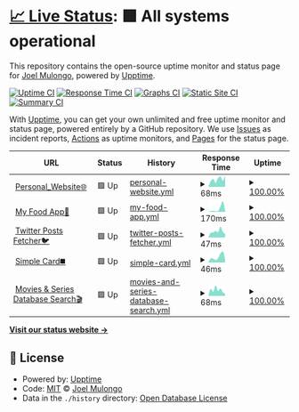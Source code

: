 # [📈 Live Status](https://joelwmulongo.github.io/monitoring-): <!--live status--> **🟩 All systems operational**

This repository contains the open-source uptime monitor and status page for [Joel Mulongo](https://joelwmulongo.github.io/monitoring-), powered by [Upptime](https://github.com/upptime/upptime).

[![Uptime CI](https://github.com/joelwmulongo/monitoring-/workflows/Uptime%20CI/badge.svg)](https://github.com/joelwmulongo/monitoring-/actions?query=workflow%3A%22Uptime+CI%22)
[![Response Time CI](https://github.com/joelwmulongo/monitoring-/workflows/Response%20Time%20CI/badge.svg)](https://github.com/joelwmulongo/monitoring-/actions?query=workflow%3A%22Response+Time+CI%22)
[![Graphs CI](https://github.com/joelwmulongo/monitoring-/workflows/Graphs%20CI/badge.svg)](https://github.com/joelwmulongo/monitoring-/actions?query=workflow%3A%22Graphs+CI%22)
[![Static Site CI](https://github.com/joelwmulongo/monitoring-/workflows/Static%20Site%20CI/badge.svg)](https://github.com/joelwmulongo/monitoring-/actions?query=workflow%3A%22Static+Site+CI%22)
[![Summary CI](https://github.com/joelwmulongo/monitoring-/workflows/Summary%20CI/badge.svg)](https://github.com/joelwmulongo/monitoring-/actions?query=workflow%3A%22Summary+CI%22)

With [Upptime](https://upptime.js.org), you can get your own unlimited and free uptime monitor and status page, powered entirely by a GitHub repository. We use [Issues](https://github.com/joelwmulongo/monitoring-/issues) as incident reports, [Actions](https://github.com/joelwmulongo/monitoring-/actions) as uptime monitors, and [Pages](https://joelwmulongo.github.io/monitoring-) for the status page.

<!--start: status pages-->
<!-- This summary is generated by Upptime (https://github.com/upptime/upptime) -->
<!-- Do not edit this manually, your changes will be overwritten -->
<!-- prettier-ignore -->
| URL | Status | History | Response Time | Uptime |
| --- | ------ | ------- | ------------- | ------ |
| <img alt="" src="https://icons.duckduckgo.com/ip3/joelmulongo.vercel.app.ico" height="13"> [Personal_Website🌐](https://joelmulongo.vercel.app) | 🟩 Up | [personal-website.yml](https://github.com/JoelwMulongo/monitoringsite/commits/HEAD/history/personal-website.yml) | <details><summary><img alt="Response time graph" src="./graphs/personal-website/response-time-week.png" height="20"> 68ms</summary><br><a href="https://joelwmulongo.github.io/monitoringsite/history/personal-website"><img alt="Response time 128" src="https://img.shields.io/endpoint?url=https%3A%2F%2Fraw.githubusercontent.com%2FJoelwMulongo%2Fmonitoringsite%2FHEAD%2Fapi%2Fpersonal-website%2Fresponse-time.json"></a><br><a href="https://joelwmulongo.github.io/monitoringsite/history/personal-website"><img alt="24-hour response time 98" src="https://img.shields.io/endpoint?url=https%3A%2F%2Fraw.githubusercontent.com%2FJoelwMulongo%2Fmonitoringsite%2FHEAD%2Fapi%2Fpersonal-website%2Fresponse-time-day.json"></a><br><a href="https://joelwmulongo.github.io/monitoringsite/history/personal-website"><img alt="7-day response time 68" src="https://img.shields.io/endpoint?url=https%3A%2F%2Fraw.githubusercontent.com%2FJoelwMulongo%2Fmonitoringsite%2FHEAD%2Fapi%2Fpersonal-website%2Fresponse-time-week.json"></a><br><a href="https://joelwmulongo.github.io/monitoringsite/history/personal-website"><img alt="30-day response time 106" src="https://img.shields.io/endpoint?url=https%3A%2F%2Fraw.githubusercontent.com%2FJoelwMulongo%2Fmonitoringsite%2FHEAD%2Fapi%2Fpersonal-website%2Fresponse-time-month.json"></a><br><a href="https://joelwmulongo.github.io/monitoringsite/history/personal-website"><img alt="1-year response time 128" src="https://img.shields.io/endpoint?url=https%3A%2F%2Fraw.githubusercontent.com%2FJoelwMulongo%2Fmonitoringsite%2FHEAD%2Fapi%2Fpersonal-website%2Fresponse-time-year.json"></a></details> | <details><summary><a href="https://joelwmulongo.github.io/monitoringsite/history/personal-website">100.00%</a></summary><a href="https://joelwmulongo.github.io/monitoringsite/history/personal-website"><img alt="All-time uptime 99.69%" src="https://img.shields.io/endpoint?url=https%3A%2F%2Fraw.githubusercontent.com%2FJoelwMulongo%2Fmonitoringsite%2FHEAD%2Fapi%2Fpersonal-website%2Fuptime.json"></a><br><a href="https://joelwmulongo.github.io/monitoringsite/history/personal-website"><img alt="24-hour uptime 100.00%" src="https://img.shields.io/endpoint?url=https%3A%2F%2Fraw.githubusercontent.com%2FJoelwMulongo%2Fmonitoringsite%2FHEAD%2Fapi%2Fpersonal-website%2Fuptime-day.json"></a><br><a href="https://joelwmulongo.github.io/monitoringsite/history/personal-website"><img alt="7-day uptime 100.00%" src="https://img.shields.io/endpoint?url=https%3A%2F%2Fraw.githubusercontent.com%2FJoelwMulongo%2Fmonitoringsite%2FHEAD%2Fapi%2Fpersonal-website%2Fuptime-week.json"></a><br><a href="https://joelwmulongo.github.io/monitoringsite/history/personal-website"><img alt="30-day uptime 100.00%" src="https://img.shields.io/endpoint?url=https%3A%2F%2Fraw.githubusercontent.com%2FJoelwMulongo%2Fmonitoringsite%2FHEAD%2Fapi%2Fpersonal-website%2Fuptime-month.json"></a><br><a href="https://joelwmulongo.github.io/monitoringsite/history/personal-website"><img alt="1-year uptime 99.69%" src="https://img.shields.io/endpoint?url=https%3A%2F%2Fraw.githubusercontent.com%2FJoelwMulongo%2Fmonitoringsite%2FHEAD%2Fapi%2Fpersonal-website%2Fuptime-year.json"></a></details>
| <img alt="" src="https://icons.duckduckgo.com/ip3/joelfoodordering.netlify.app.ico" height="13"> [My Food App🍝](https://joelfoodordering.netlify.app) | 🟩 Up | [my-food-app.yml](https://github.com/JoelwMulongo/monitoringsite/commits/HEAD/history/my-food-app.yml) | <details><summary><img alt="Response time graph" src="./graphs/my-food-app/response-time-week.png" height="20"> 170ms</summary><br><a href="https://joelwmulongo.github.io/monitoringsite/history/my-food-app"><img alt="Response time 219" src="https://img.shields.io/endpoint?url=https%3A%2F%2Fraw.githubusercontent.com%2FJoelwMulongo%2Fmonitoringsite%2FHEAD%2Fapi%2Fmy-food-app%2Fresponse-time.json"></a><br><a href="https://joelwmulongo.github.io/monitoringsite/history/my-food-app"><img alt="24-hour response time 25" src="https://img.shields.io/endpoint?url=https%3A%2F%2Fraw.githubusercontent.com%2FJoelwMulongo%2Fmonitoringsite%2FHEAD%2Fapi%2Fmy-food-app%2Fresponse-time-day.json"></a><br><a href="https://joelwmulongo.github.io/monitoringsite/history/my-food-app"><img alt="7-day response time 170" src="https://img.shields.io/endpoint?url=https%3A%2F%2Fraw.githubusercontent.com%2FJoelwMulongo%2Fmonitoringsite%2FHEAD%2Fapi%2Fmy-food-app%2Fresponse-time-week.json"></a><br><a href="https://joelwmulongo.github.io/monitoringsite/history/my-food-app"><img alt="30-day response time 123" src="https://img.shields.io/endpoint?url=https%3A%2F%2Fraw.githubusercontent.com%2FJoelwMulongo%2Fmonitoringsite%2FHEAD%2Fapi%2Fmy-food-app%2Fresponse-time-month.json"></a><br><a href="https://joelwmulongo.github.io/monitoringsite/history/my-food-app"><img alt="1-year response time 219" src="https://img.shields.io/endpoint?url=https%3A%2F%2Fraw.githubusercontent.com%2FJoelwMulongo%2Fmonitoringsite%2FHEAD%2Fapi%2Fmy-food-app%2Fresponse-time-year.json"></a></details> | <details><summary><a href="https://joelwmulongo.github.io/monitoringsite/history/my-food-app">100.00%</a></summary><a href="https://joelwmulongo.github.io/monitoringsite/history/my-food-app"><img alt="All-time uptime 99.99%" src="https://img.shields.io/endpoint?url=https%3A%2F%2Fraw.githubusercontent.com%2FJoelwMulongo%2Fmonitoringsite%2FHEAD%2Fapi%2Fmy-food-app%2Fuptime.json"></a><br><a href="https://joelwmulongo.github.io/monitoringsite/history/my-food-app"><img alt="24-hour uptime 100.00%" src="https://img.shields.io/endpoint?url=https%3A%2F%2Fraw.githubusercontent.com%2FJoelwMulongo%2Fmonitoringsite%2FHEAD%2Fapi%2Fmy-food-app%2Fuptime-day.json"></a><br><a href="https://joelwmulongo.github.io/monitoringsite/history/my-food-app"><img alt="7-day uptime 100.00%" src="https://img.shields.io/endpoint?url=https%3A%2F%2Fraw.githubusercontent.com%2FJoelwMulongo%2Fmonitoringsite%2FHEAD%2Fapi%2Fmy-food-app%2Fuptime-week.json"></a><br><a href="https://joelwmulongo.github.io/monitoringsite/history/my-food-app"><img alt="30-day uptime 99.96%" src="https://img.shields.io/endpoint?url=https%3A%2F%2Fraw.githubusercontent.com%2FJoelwMulongo%2Fmonitoringsite%2FHEAD%2Fapi%2Fmy-food-app%2Fuptime-month.json"></a><br><a href="https://joelwmulongo.github.io/monitoringsite/history/my-food-app"><img alt="1-year uptime 99.99%" src="https://img.shields.io/endpoint?url=https%3A%2F%2Fraw.githubusercontent.com%2FJoelwMulongo%2Fmonitoringsite%2FHEAD%2Fapi%2Fmy-food-app%2Fuptime-year.json"></a></details>
| <img alt="" src="https://icons.duckduckgo.com/ip3/twitterpost.vercel.app.ico" height="13"> [Twitter Posts Fetcher🐦](https://twitterpost.vercel.app) | 🟩 Up | [twitter-posts-fetcher.yml](https://github.com/JoelwMulongo/monitoringsite/commits/HEAD/history/twitter-posts-fetcher.yml) | <details><summary><img alt="Response time graph" src="./graphs/twitter-posts-fetcher/response-time-week.png" height="20"> 47ms</summary><br><a href="https://joelwmulongo.github.io/monitoringsite/history/twitter-posts-fetcher"><img alt="Response time 119" src="https://img.shields.io/endpoint?url=https%3A%2F%2Fraw.githubusercontent.com%2FJoelwMulongo%2Fmonitoringsite%2FHEAD%2Fapi%2Ftwitter-posts-fetcher%2Fresponse-time.json"></a><br><a href="https://joelwmulongo.github.io/monitoringsite/history/twitter-posts-fetcher"><img alt="24-hour response time 27" src="https://img.shields.io/endpoint?url=https%3A%2F%2Fraw.githubusercontent.com%2FJoelwMulongo%2Fmonitoringsite%2FHEAD%2Fapi%2Ftwitter-posts-fetcher%2Fresponse-time-day.json"></a><br><a href="https://joelwmulongo.github.io/monitoringsite/history/twitter-posts-fetcher"><img alt="7-day response time 47" src="https://img.shields.io/endpoint?url=https%3A%2F%2Fraw.githubusercontent.com%2FJoelwMulongo%2Fmonitoringsite%2FHEAD%2Fapi%2Ftwitter-posts-fetcher%2Fresponse-time-week.json"></a><br><a href="https://joelwmulongo.github.io/monitoringsite/history/twitter-posts-fetcher"><img alt="30-day response time 111" src="https://img.shields.io/endpoint?url=https%3A%2F%2Fraw.githubusercontent.com%2FJoelwMulongo%2Fmonitoringsite%2FHEAD%2Fapi%2Ftwitter-posts-fetcher%2Fresponse-time-month.json"></a><br><a href="https://joelwmulongo.github.io/monitoringsite/history/twitter-posts-fetcher"><img alt="1-year response time 119" src="https://img.shields.io/endpoint?url=https%3A%2F%2Fraw.githubusercontent.com%2FJoelwMulongo%2Fmonitoringsite%2FHEAD%2Fapi%2Ftwitter-posts-fetcher%2Fresponse-time-year.json"></a></details> | <details><summary><a href="https://joelwmulongo.github.io/monitoringsite/history/twitter-posts-fetcher">100.00%</a></summary><a href="https://joelwmulongo.github.io/monitoringsite/history/twitter-posts-fetcher"><img alt="All-time uptime 99.68%" src="https://img.shields.io/endpoint?url=https%3A%2F%2Fraw.githubusercontent.com%2FJoelwMulongo%2Fmonitoringsite%2FHEAD%2Fapi%2Ftwitter-posts-fetcher%2Fuptime.json"></a><br><a href="https://joelwmulongo.github.io/monitoringsite/history/twitter-posts-fetcher"><img alt="24-hour uptime 100.00%" src="https://img.shields.io/endpoint?url=https%3A%2F%2Fraw.githubusercontent.com%2FJoelwMulongo%2Fmonitoringsite%2FHEAD%2Fapi%2Ftwitter-posts-fetcher%2Fuptime-day.json"></a><br><a href="https://joelwmulongo.github.io/monitoringsite/history/twitter-posts-fetcher"><img alt="7-day uptime 100.00%" src="https://img.shields.io/endpoint?url=https%3A%2F%2Fraw.githubusercontent.com%2FJoelwMulongo%2Fmonitoringsite%2FHEAD%2Fapi%2Ftwitter-posts-fetcher%2Fuptime-week.json"></a><br><a href="https://joelwmulongo.github.io/monitoringsite/history/twitter-posts-fetcher"><img alt="30-day uptime 100.00%" src="https://img.shields.io/endpoint?url=https%3A%2F%2Fraw.githubusercontent.com%2FJoelwMulongo%2Fmonitoringsite%2FHEAD%2Fapi%2Ftwitter-posts-fetcher%2Fuptime-month.json"></a><br><a href="https://joelwmulongo.github.io/monitoringsite/history/twitter-posts-fetcher"><img alt="1-year uptime 99.68%" src="https://img.shields.io/endpoint?url=https%3A%2F%2Fraw.githubusercontent.com%2FJoelwMulongo%2Fmonitoringsite%2FHEAD%2Fapi%2Ftwitter-posts-fetcher%2Fuptime-year.json"></a></details>
| <img alt="" src="https://icons.duckduckgo.com/ip3/joelcard.netlify.app.ico" height="13"> [Simple Card◼️](https://joelcard.netlify.app) | 🟩 Up | [simple-card.yml](https://github.com/JoelwMulongo/monitoringsite/commits/HEAD/history/simple-card.yml) | <details><summary><img alt="Response time graph" src="./graphs/simple-card/response-time-week.png" height="20"> 46ms</summary><br><a href="https://joelwmulongo.github.io/monitoringsite/history/simple-card"><img alt="Response time 244" src="https://img.shields.io/endpoint?url=https%3A%2F%2Fraw.githubusercontent.com%2FJoelwMulongo%2Fmonitoringsite%2FHEAD%2Fapi%2Fsimple-card%2Fresponse-time.json"></a><br><a href="https://joelwmulongo.github.io/monitoringsite/history/simple-card"><img alt="24-hour response time 20" src="https://img.shields.io/endpoint?url=https%3A%2F%2Fraw.githubusercontent.com%2FJoelwMulongo%2Fmonitoringsite%2FHEAD%2Fapi%2Fsimple-card%2Fresponse-time-day.json"></a><br><a href="https://joelwmulongo.github.io/monitoringsite/history/simple-card"><img alt="7-day response time 46" src="https://img.shields.io/endpoint?url=https%3A%2F%2Fraw.githubusercontent.com%2FJoelwMulongo%2Fmonitoringsite%2FHEAD%2Fapi%2Fsimple-card%2Fresponse-time-week.json"></a><br><a href="https://joelwmulongo.github.io/monitoringsite/history/simple-card"><img alt="30-day response time 81" src="https://img.shields.io/endpoint?url=https%3A%2F%2Fraw.githubusercontent.com%2FJoelwMulongo%2Fmonitoringsite%2FHEAD%2Fapi%2Fsimple-card%2Fresponse-time-month.json"></a><br><a href="https://joelwmulongo.github.io/monitoringsite/history/simple-card"><img alt="1-year response time 244" src="https://img.shields.io/endpoint?url=https%3A%2F%2Fraw.githubusercontent.com%2FJoelwMulongo%2Fmonitoringsite%2FHEAD%2Fapi%2Fsimple-card%2Fresponse-time-year.json"></a></details> | <details><summary><a href="https://joelwmulongo.github.io/monitoringsite/history/simple-card">100.00%</a></summary><a href="https://joelwmulongo.github.io/monitoringsite/history/simple-card"><img alt="All-time uptime 99.99%" src="https://img.shields.io/endpoint?url=https%3A%2F%2Fraw.githubusercontent.com%2FJoelwMulongo%2Fmonitoringsite%2FHEAD%2Fapi%2Fsimple-card%2Fuptime.json"></a><br><a href="https://joelwmulongo.github.io/monitoringsite/history/simple-card"><img alt="24-hour uptime 100.00%" src="https://img.shields.io/endpoint?url=https%3A%2F%2Fraw.githubusercontent.com%2FJoelwMulongo%2Fmonitoringsite%2FHEAD%2Fapi%2Fsimple-card%2Fuptime-day.json"></a><br><a href="https://joelwmulongo.github.io/monitoringsite/history/simple-card"><img alt="7-day uptime 100.00%" src="https://img.shields.io/endpoint?url=https%3A%2F%2Fraw.githubusercontent.com%2FJoelwMulongo%2Fmonitoringsite%2FHEAD%2Fapi%2Fsimple-card%2Fuptime-week.json"></a><br><a href="https://joelwmulongo.github.io/monitoringsite/history/simple-card"><img alt="30-day uptime 100.00%" src="https://img.shields.io/endpoint?url=https%3A%2F%2Fraw.githubusercontent.com%2FJoelwMulongo%2Fmonitoringsite%2FHEAD%2Fapi%2Fsimple-card%2Fuptime-month.json"></a><br><a href="https://joelwmulongo.github.io/monitoringsite/history/simple-card"><img alt="1-year uptime 99.99%" src="https://img.shields.io/endpoint?url=https%3A%2F%2Fraw.githubusercontent.com%2FJoelwMulongo%2Fmonitoringsite%2FHEAD%2Fapi%2Fsimple-card%2Fuptime-year.json"></a></details>
| <img alt="" src="https://icons.duckduckgo.com/ip3/movieskali.vercel.app.ico" height="13"> [Movies & Series Database Search🎬](https://movieskali.vercel.app) | 🟩 Up | [movies-and-series-database-search.yml](https://github.com/JoelwMulongo/monitoringsite/commits/HEAD/history/movies-and-series-database-search.yml) | <details><summary><img alt="Response time graph" src="./graphs/movies-and-series-database-search/response-time-week.png" height="20"> 68ms</summary><br><a href="https://joelwmulongo.github.io/monitoringsite/history/movies-and-series-database-search"><img alt="Response time 112" src="https://img.shields.io/endpoint?url=https%3A%2F%2Fraw.githubusercontent.com%2FJoelwMulongo%2Fmonitoringsite%2FHEAD%2Fapi%2Fmovies-and-series-database-search%2Fresponse-time.json"></a><br><a href="https://joelwmulongo.github.io/monitoringsite/history/movies-and-series-database-search"><img alt="24-hour response time 24" src="https://img.shields.io/endpoint?url=https%3A%2F%2Fraw.githubusercontent.com%2FJoelwMulongo%2Fmonitoringsite%2FHEAD%2Fapi%2Fmovies-and-series-database-search%2Fresponse-time-day.json"></a><br><a href="https://joelwmulongo.github.io/monitoringsite/history/movies-and-series-database-search"><img alt="7-day response time 68" src="https://img.shields.io/endpoint?url=https%3A%2F%2Fraw.githubusercontent.com%2FJoelwMulongo%2Fmonitoringsite%2FHEAD%2Fapi%2Fmovies-and-series-database-search%2Fresponse-time-week.json"></a><br><a href="https://joelwmulongo.github.io/monitoringsite/history/movies-and-series-database-search"><img alt="30-day response time 129" src="https://img.shields.io/endpoint?url=https%3A%2F%2Fraw.githubusercontent.com%2FJoelwMulongo%2Fmonitoringsite%2FHEAD%2Fapi%2Fmovies-and-series-database-search%2Fresponse-time-month.json"></a><br><a href="https://joelwmulongo.github.io/monitoringsite/history/movies-and-series-database-search"><img alt="1-year response time 112" src="https://img.shields.io/endpoint?url=https%3A%2F%2Fraw.githubusercontent.com%2FJoelwMulongo%2Fmonitoringsite%2FHEAD%2Fapi%2Fmovies-and-series-database-search%2Fresponse-time-year.json"></a></details> | <details><summary><a href="https://joelwmulongo.github.io/monitoringsite/history/movies-and-series-database-search">100.00%</a></summary><a href="https://joelwmulongo.github.io/monitoringsite/history/movies-and-series-database-search"><img alt="All-time uptime 100.00%" src="https://img.shields.io/endpoint?url=https%3A%2F%2Fraw.githubusercontent.com%2FJoelwMulongo%2Fmonitoringsite%2FHEAD%2Fapi%2Fmovies-and-series-database-search%2Fuptime.json"></a><br><a href="https://joelwmulongo.github.io/monitoringsite/history/movies-and-series-database-search"><img alt="24-hour uptime 100.00%" src="https://img.shields.io/endpoint?url=https%3A%2F%2Fraw.githubusercontent.com%2FJoelwMulongo%2Fmonitoringsite%2FHEAD%2Fapi%2Fmovies-and-series-database-search%2Fuptime-day.json"></a><br><a href="https://joelwmulongo.github.io/monitoringsite/history/movies-and-series-database-search"><img alt="7-day uptime 100.00%" src="https://img.shields.io/endpoint?url=https%3A%2F%2Fraw.githubusercontent.com%2FJoelwMulongo%2Fmonitoringsite%2FHEAD%2Fapi%2Fmovies-and-series-database-search%2Fuptime-week.json"></a><br><a href="https://joelwmulongo.github.io/monitoringsite/history/movies-and-series-database-search"><img alt="30-day uptime 100.00%" src="https://img.shields.io/endpoint?url=https%3A%2F%2Fraw.githubusercontent.com%2FJoelwMulongo%2Fmonitoringsite%2FHEAD%2Fapi%2Fmovies-and-series-database-search%2Fuptime-month.json"></a><br><a href="https://joelwmulongo.github.io/monitoringsite/history/movies-and-series-database-search"><img alt="1-year uptime 100.00%" src="https://img.shields.io/endpoint?url=https%3A%2F%2Fraw.githubusercontent.com%2FJoelwMulongo%2Fmonitoringsite%2FHEAD%2Fapi%2Fmovies-and-series-database-search%2Fuptime-year.json"></a></details>

<!--end: status pages-->

[**Visit our status website →**](https://joelwmulongo.github.io/monitoring-)

## 📄 License

- Powered by: [Upptime](https://github.com/upptime/upptime)
- Code: [MIT](./LICENSE) © [Joel Mulongo](https://joelwmulongo.github.io/monitoring-)
- Data in the `./history` directory: [Open Database License](https://opendatacommons.org/licenses/odbl/1-0/)
